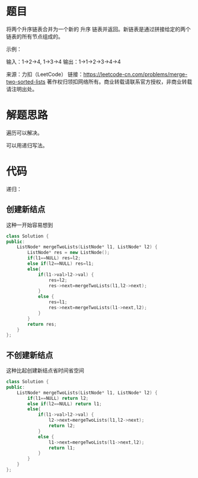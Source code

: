 # 题目

将两个升序链表合并为一个新的 升序 链表并返回。新链表是通过拼接给定的两个链表的所有节点组成的。 

 

示例：

输入：1->2->4, 1->3->4
输出：1->1->2->3->4->4

来源：力扣（LeetCode）
链接：https://leetcode-cn.com/problems/merge-two-sorted-lists
著作权归领扣网络所有。商业转载请联系官方授权，非商业转载请注明出处。

# 解题思路

遍历可以解决。

可以用递归写法。

# 代码

递归：

## 创建新结点

这种一开始容易想到

```c++ 
class Solution {
public:
    ListNode* mergeTwoLists(ListNode* l1, ListNode* l2) {
        ListNode* res = new ListNode();
        if(l1==NULL) res=l2;
        else if(l2==NULL) res=l1;
        else{
            if(l1->val>l2->val) {
                res=l2;
                res->next=mergeTwoLists(l1,l2->next);
            }
            else {
                res=l1;
                res->next=mergeTwoLists(l1->next,l2);
            }
        }    
        return res;
    }
};
```

## 不创建新结点

这种比起创建新结点省时间省空间

```c++
class Solution {
public:
    ListNode* mergeTwoLists(ListNode* l1, ListNode* l2) {
        if(l1==NULL) return l2;
        else if(l2==NULL) return l1;
        else{
            if(l1->val>l2->val) {
                l2->next=mergeTwoLists(l1,l2->next);
                return l2;
            }
            else {
                l1->next=mergeTwoLists(l1->next,l2);
                return l1;
            }
        }    
    }
};
```


